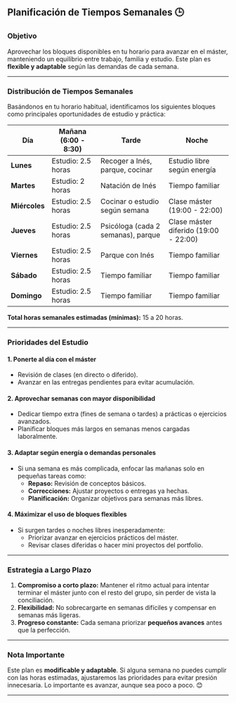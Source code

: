 ## **Planificación de Tiempos Semanales** 🕒

### **Objetivo**
Aprovechar los bloques disponibles en tu horario para avanzar en el máster, manteniendo un equilibrio entre trabajo, familia y estudio. Este plan es **flexible y adaptable** según las demandas de cada semana.

---

### **Distribución de Tiempos Semanales**
Basándonos en tu horario habitual, identificamos los siguientes bloques como principales oportunidades de estudio y práctica:

| **Día**       | **Mañana** (6:00 - 8:30)               | **Tarde**                          | **Noche**                          |
|---------------|------------------------------------------|-------------------------------------|-------------------------------------|
| **Lunes**     | Estudio: 2.5 horas                     | Recoger a Inés, parque, cocinar     | Estudio libre según energía        |
| **Martes**    | Estudio: 2 horas                       | Natación de Inés                    | Tiempo familiar                    |
| **Miércoles** | Estudio: 2.5 horas                     | Cocinar o estudio según semana      | Clase máster (19:00 - 22:00)       |
| **Jueves**    | Estudio: 2.5 horas                     | Psicóloga (cada 2 semanas), parque  | Clase máster diferido (19:00 - 22:00) |
| **Viernes**   | Estudio: 2.5 horas                     | Parque con Inés                     | Tiempo familiar                    |
| **Sábado**    | Estudio: 2.5 horas                     | Tiempo familiar                     | Tiempo familiar                    |
| **Domingo**   | Estudio: 2.5 horas                     | Tiempo familiar                     | Tiempo familiar                    |

**Total horas semanales estimadas (mínimas):** 15 a 20 horas.

---

### **Prioridades del Estudio**
#### **1. Ponerte al día con el máster**
- Revisión de clases (en directo o diferido).
- Avanzar en las entregas pendientes para evitar acumulación.

#### **2. Aprovechar semanas con mayor disponibilidad**
- Dedicar tiempo extra (fines de semana o tardes) a prácticas o ejercicios avanzados.
- Planificar bloques más largos en semanas menos cargadas laboralmente.

#### **3. Adaptar según energía o demandas personales**
- Si una semana es más complicada, enfocar las mañanas solo en pequeñas tareas como:
  - **Repaso:** Revisión de conceptos básicos.
  - **Correcciones:** Ajustar proyectos o entregas ya hechas.
  - **Planificación:** Organizar objetivos para semanas más libres.

#### **4. Máximizar el uso de bloques flexibles**
- Si surgen tardes o noches libres inesperadamente:
  - Priorizar avanzar en ejercicios prácticos del máster.
  - Revisar clases diferidas o hacer mini proyectos del portfolio.

---

### **Estrategia a Largo Plazo**
1. **Compromiso a corto plazo:** Mantener el ritmo actual para intentar terminar el máster junto con el resto del grupo, sin perder de vista la conciliación.
2. **Flexibilidad:** No sobrecargarte en semanas difíciles y compensar en semanas más ligeras.
3. **Progreso constante:** Cada semana priorizar **pequeños avances** antes que la perfección.

---

### **Nota Importante**
Este plan es **modificable y adaptable**. Si alguna semana no puedes cumplir con las horas estimadas, ajustaremos las prioridades para evitar presión innecesaria. Lo importante es avanzar, aunque sea poco a poco. 😊

---